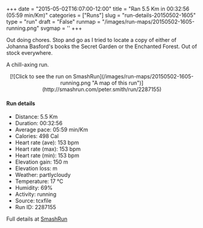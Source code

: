 +++
date = "2015-05-02T16:07:00-12:00"
title = "Ran 5.5 Km in 00:32:56 (05:59 min/Km)"
categories = ["Runs"]
slug = "run-details-20150502-1605"
type = "run"
draft = "False"
runmap = "/images/run-maps/20150502-1605-running.png"
svgmap = '<polyline points="45 5, 42 12, 52 15, 51 16, 52 17, 51 21, 56 29, 49 43, 51 47, 58 54, 58 65, 56 70, 54 79, 54 91, 57 96, 57 100, 57 99, 58 98, 54 90, 53 82, 54 82, 56 70, 58 66, 57 58, 58 54, 50 45, 49 43, 49 42, 53 35, 55 32, 56 29, 51 21, 52 18, 49 19, 52 18, 50 15, 47 13, 47 7, 52 1, 48 0, 46 4">'
+++

Out doing chores. Stop and go as I tried to locate a copy of either of Johanna Basford's books the Secret Garden or the Enchanted Forest. Out of stock everywhere. 

A chill-axing run. 



<!--more-->

<center>
[![Click to see the run on SmashRun](/images/run-maps/20150502-1605-running.png "A map of this run")](http://smashrun.com/peter.smith/run/2287155)
</center>

#### Run details

* Distance: 5.5 Km
* Duration: 00:32:56
* Average pace: 05:59 min/Km
* Calories: 498 Cal
* Heart rate (ave): 153 bpm
* Heart rate (max): 153 bpm
* Heart rate (min): 153 bpm
* Elevation gain: 150 m
* Elevation loss:  m
* Weather: partlycloudy
* Temperature: 17 &deg;C
* Humidity: 69%
* Activity: running
* Source: tcxfile
* Run ID: 2287155

Full details at [SmashRun](http://smashrun.com/peter.smith/run/2287155)